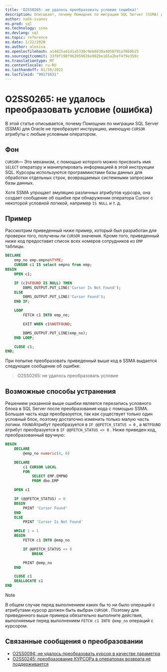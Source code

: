 ```yaml
---
title: 'O2SS0265: не удалось преобразовать условие (ошибка)'
description: Описывает, почему Помощник по миграции SQL Server (SSMA) для Oracle не преобразует инструкцию, имеющую атрибуты КУРСОРа, с любым условным оператором.
author: nahk-ivanov
ms.prod: sql
ms.technology: ssma
ms.devlang: sql
ms.topic: reference
ms.date: 1/22/2020
ms.author: alexiva
ms.openlocfilehash: a14825ad1d1a5338c9eb8830a4050791a7060b25
ms.sourcegitcommit: 33f0f190f962059826e002be165a2bef4f9e350c
ms.translationtype: MT
ms.contentlocale: ru-RU
ms.lasthandoff: 01/30/2021
ms.locfileid: "99171631"
---
```

# <a name="o2ss0265-unable-to-convert-condition-error"></a>O2SS0265: не удалось преобразовать условие (ошибка)

В этой статье описывается, почему Помощник по миграции SQL Server (SSMA) для Oracle не преобразует инструкцию, имеющую `CURSOR` атрибуты с любым условным оператором.

## <a name="background"></a>Фон

`CURSOR`— Это механизм, с помощью которого можно присвоить имя `SELECT` оператору и манипулировать информацией в этой инструкции SQL. Курсоры используются программистами базы данных для обработки отдельных строк, возвращаемых системными запросами базы данных.

Хотя SSMA упрощает эмуляцию различных атрибутов курсора, она создает сообщение об ошибке при обнаружении оператора Cursor с некоторой условной логикой, например `IS NULL` и т. д.

## <a name="example"></a>Пример

Рассмотрим приведенный ниже пример, который был разработан для проверки того, получены ли `CURSOR` значения. Кроме того, приведенный ниже код предоставит список всех номеров сотрудников из `EMP` таблицы.

```sql
DECLARE
    emp_no emp.empno%TYPE;
    CURSOR c1 IS select empno from emp;
BEGIN
    OPEN c1;

    IF (c1%FOUND IS NULL) THEN
        DBMS_OUTPUT.PUT_LINE('Cursor Is Not Found');
    ELSE
        DBMS_OUTPUT.PUT_LINE('Cursor Found');
    END IF;

    LOOP
        FETCH c1 INTO emp_no;

        EXIT WHEN c1%NOTFOUND;

        DBMS_OUTPUT.PUT_LINE(emp_no);
    END LOOP;

    CLOSE c1;
END;
```

При попытке преобразовать приведенный выше код в SSMA выдается следующее сообщение об ошибке:

> O2SS0265: не удалось преобразовать условие

## <a name="possible-remedies"></a>Возможные способы устранения

Решением указанной выше ошибки является перезапись условного блока в SQL Server после преобразования кода с помощью SSMA. Большая часть кода преобразуется, так как существует только один условный блок, поэтому достаточно изменить только малую часть логики. `FOUND`Атрибут преобразуется в `IF @@FETCH_STATUS = 0` , а `NOTFOUND` атрибут преобразуется в `IF @@FETCH_STATUS <> 0` . Ниже приведен код, преобразованный вручную:

```sql
BEGIN
    DECLARE
        @emp_no numeric(4, 0)

    DECLARE
        c1 CURSOR LOCAL
        FOR
            SELECT EMP.EMPNO
            FROM dbo.EMP

    OPEN c1

    IF (@@FETCH_STATUS) = 0
    BEGIN
        PRINT 'Cursor Found'
    END
    ELSE
        PRINT 'Cursor Is Not Found'

    WHILE 1 = 1
    BEGIN
        FETCH c1 INTO @emp_no

        IF @@FETCH_STATUS <> 0
            BREAK

        PRINT @emp_no
    END

    CLOSE c1
    DEALLOCATE c1
END
```

> [!NOTE]
> В общем случае перед выполнением каких бы то ни было операций с атрибутами курсор должен быть выбран `CURSOR` . Поэтому для приведенного выше примера обязательно выполните действия, выполняемые перед выполнением `FETCH c1 INTO @emp_no` операций с курсором.

## <a name="related-conversion-messages"></a>Связанные сообщения о преобразовании

* [O2SS0094: не удалось преобразовать курсор в качестве параметра](o2ss0094.md)
* [O2SS0245: преобразование КУРСОРа в операторах возврата не поддерживается](o2ss0245.md)
